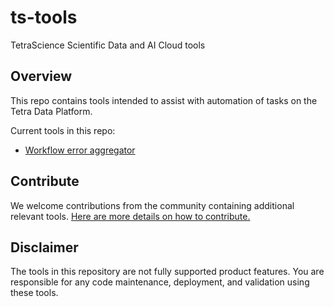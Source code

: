 # ts-tools
TetraScience Scientific Data and AI Cloud tools

## Overview
This repo contains tools intended to assist with automation of tasks on the Tetra Data Platform.

Current tools in this repo: 
* [Workflow error aggregator](https://github.com/tetrascience/ts-tools/workflow-error-aggregator)

## Contribute

We welcome contributions from the community containing additional relevant tools. [Here are more details on how to contribute.](https://github.com/tetrascience/ts-tools/CONTRIBUTING.md)

## Disclaimer

The tools in this repository are not fully supported product features. You are responsible for any code maintenance, deployment, and validation using these tools.

